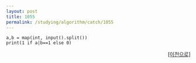 ```yaml
---
layout: post
title: 1055
permalink: /studying/algorithm/catch/1055
---
```


```
a,b = map(int, input().split())
print(1 if a|b==1 else 0)

```
  
    
    
<div style="text-align: right"> <a href = 'https://namhyo01.github.io/studying/algorithm/catch'> [이전으로] </a> </div>
